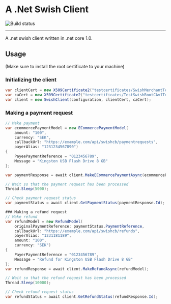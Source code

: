 # A .Net Swish Client

![Build status](https://nikolofs.visualstudio.com/_apis/public/build/definitions/7e23ce7e-e7b1-47d3-9159-53e637633209/3/badge)

---

A .net swish client written in .net core 1.0.

## Usage

(Make sure to install the root certificate to your machine)

### Initializing the client
```C#
var clientCert = new X509Certificate2("testcertificates/SwishMerchantTestCertificate1231181189.p12", "swish");
var caCert = new X509Certificate2("testcertificates/TestSwishRootCAv1Test.pem");
var client = new SwishClient(configuration, clientCert, caCert);
```

### Making a payment request
```C#
// Make payment
var ecommercePaymentModel = new ECommercePaymentModel(
    amount: "100",
    currency: "SEK",
    callbackUrl: "https://example.com/api/swishcb/paymentrequests",
    payerAlias: "1231234567890")
{
    PayeePaymentReference = "0123456789",
    Message = "Kingston USB Flash Drive 8 GB"
};

var paymentResponse = await client.MakeECommercePaymentAsync(ecommercePaymentModel);

// Wait so that the payment request has been processed
Thread.Sleep(5000);

// Check payment request status
var paymentStatus = await client.GetPaymentStatus(paymentResponse.Id);

### Making a refund request
// Make refund
var refundModel = new RefundModel(
    originalPaymentReference: paymentStatus.PaymentReference,
    callbackUrl: "https://example.com/api/swishcb/refunds",
    payerAlias: "1231181189",
    amount: "100",
    currency: "SEK")
{
    PayerPaymentReference = "0123456789",
    Message = "Refund for Kingston USB Flash Drive 8 GB"
};
var refundResponse = await client.MakeRefundAsync(refundModel);

// Wait so that the refund request has been processed
Thread.Sleep(10000);

// Check refund request status
var refundStatus = await client.GetRefundStatus(refundResponse.Id);
```
